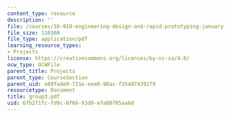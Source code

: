 ```yaml
---
content_type: resource
description: ''
file: /courses/16-810-engineering-design-and-rapid-prototyping-january-iap-2005/6fb2f1fcfd9c0f6693d9e7a80705aa6d_group3.pdf
file_size: 110360
file_type: application/pdf
learning_resource_types:
- Projects
license: https://creativecommons.org/licenses/by-nc-sa/4.0/
ocw_type: OCWFile
parent_title: Projects
parent_type: CourseSection
parent_uid: e89fade9-721e-eee0-98ac-f554d7439279
resourcetype: Document
title: group3.pdf
uid: 6fb2f1fc-fd9c-0f66-93d9-e7a80705aa6d
---
```

